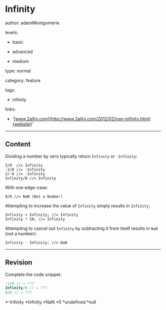 # Infinity
author: adamMontgomerie

levels:

  - basic

  - advanced

  - medium

type: normal

category: feature

tags:

  - infinity

links:

  - '[www.2ality.com](http://www.2ality.com/2012/02/nan-infinity.html){website}'

---
## Content

Dividing a number by zero typically return `Infinity` or `-Infinity`:
```
2/0  //= Infinity
-2/0 //= -Infinity
2/-0 //= -Infinity
Infinity/0 //= Infinity
```
With one edge-case:
```
0/0 //= NaN (Not a Number)
```

Attempting to increase the value of `Infinity` simply results in `Infinity`:
```
Infinity + Infinity; //= Infinity
Infinity * 10; //= Infinity
```
Attempting to cancel out `Infinity` by subtracting it from itself results in `NaN` (not a number):
```
Infinity - Infinity; //= NaN
```

---
## Revision

Complete the code snippet:
```javascript
-2/0 // = ???
Infinity/0 // = ???
0/0 // = ???
```
*-Infinity
*Infinity
*NaN
*0
*undefined
*null